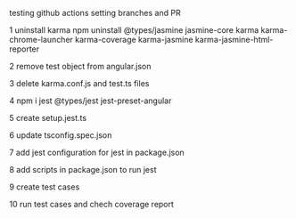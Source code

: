 testing github actions setting branches and PR

1 uninstall karma
npm uninstall @types/jasmine jasmine-core karma karma-chrome-launcher karma-coverage karma-jasmine karma-jasmine-html-reporter

2 remove test object from angular.json

3 delete karma.conf.js and test.ts files

4 npm i jest @types/jest jest-preset-angular

5 create setup.jest.ts

6 update tsconfig.spec.json

7 add jest configuration for jest in package.json

8 add scripts in package.json to run jest

9 create test cases

10 run test cases and chech coverage report

